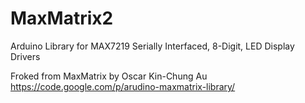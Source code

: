 MaxMatrix2
==========

Arduino Library for MAX7219 Serially Interfaced, 8-Digit, LED Display Drivers

Froked from MaxMatrix by Oscar Kin-Chung Au
https://code.google.com/p/arudino-maxmatrix-library/
